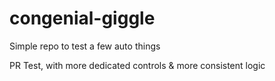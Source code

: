 # congenial-giggle

Simple repo to test a few auto things

PR Test, with more dedicated controls & more consistent logic

